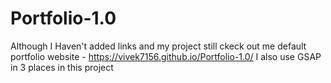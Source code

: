 # Portfolio-1.0

Although I Haven't added links and my project still ckeck out me default portfolio website - https://vivek7156.github.io/Portfolio-1.0/
I also use GSAP in 3 places in this project
